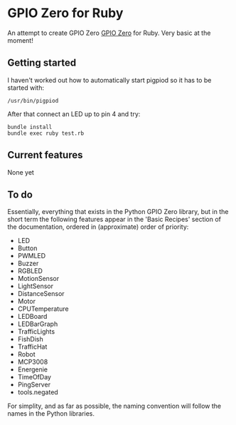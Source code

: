 # GPIO Zero for Ruby

An attempt to create GPIO Zero
[GPIO Zero](https://gpiozero.readthedocs.io/en/stable/) for Ruby. Very basic at the
moment!

## Getting started

I haven't worked out how to automatically start pigpiod so it has to be started
with:

```
/usr/bin/pigpiod
```

After that connect an LED up to pin 4 and try:

```
bundle install
bundle exec ruby test.rb
```

## Current features

None yet

## To do

Essentially, everything that exists in the Python GPIO Zero library, but in the
short term the following features appear in the 'Basic Recipes' section of the
documentation, ordered in (approximate) order of priority:

* LED
* Button
* PWMLED
* Buzzer
* RGBLED
* MotionSensor
* LightSensor
* DistanceSensor
* Motor
* CPUTemperature
* LEDBoard
* LEDBarGraph
* TrafficLights
* FishDish
* TrafficHat
* Robot
* MCP3008
* Energenie
* TimeOfDay
* PingServer
* tools.negated

For simplity, and as far as possible, the naming convention will follow the
names in the Python libraries.
